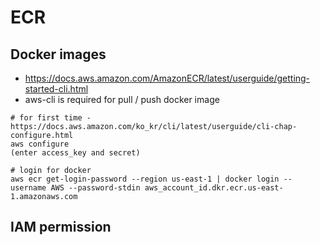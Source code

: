 # ECR

## Docker images
- https://docs.aws.amazon.com/AmazonECR/latest/userguide/getting-started-cli.html
- aws-cli is required for pull / push docker image
```
# for first time - https://docs.aws.amazon.com/ko_kr/cli/latest/userguide/cli-chap-configure.html
aws configure
(enter access_key and secret)

# login for docker
aws ecr get-login-password --region us-east-1 | docker login --username AWS --password-stdin aws_account_id.dkr.ecr.us-east-1.amazonaws.com
```

## IAM permission


